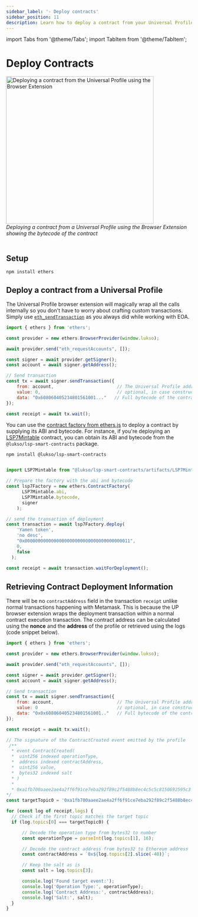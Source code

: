 ```yaml
---
sidebar_label: '- Deploy contracts'
sidebar_position: 11
description: Learn how to deploy a contract from your Universal Profile.
---
```


import Tabs from '@theme/Tabs';
import TabItem from '@theme/TabItem';

# Deploy Contracts

<div style={{textAlign: 'center', color: 'grey'}}>
  <img
    src={require('./img/deploy-contract.png').default}
    alt="Deploying a contract from the Universal Profile using the Browser Extension"
    width="400"
  />
<br/>
<i>Deploying a contract from a Universal Profile using the Browser Extension showing the bytecode of the contract</i>
<br /><br />
</div>

## Setup

```shell
npm install ethers
```

## Deploy a contract from a Universal Profile

The Universal Profile browser extension will magically wrap all the calls internally so you don't have to worry about crafting custom transactions. Simply use [`eth_sendTransaction`](https://ethereum.org/en/developers/docs/apis/json-rpc/#eth_sendtransaction) as you always did while working with EOA.

<!-- prettier-ignore-start -->

```js
import { ethers } from 'ethers';

const provider = new ethers.BrowserProvider(window.lukso);

await provider.send("eth_requestAccounts", []);

const signer = await provider.getSigner();
const account = await signer.getAddress();

// Send transaction
const tx = await signer.sendTransaction({
    from: account,                        // The Universal Profile address
    value: 0,                             // optional, in case constructor is payable
    data: "0x608060405234801561001..."   // Full bytecode of the contract to deploy + constructor args
});

const receipt = await tx.wait();
```

You can use the [contract factory from ethers.js](https://docs.ethers.org/v5/api/contract/contract-factory/#ContractFactory) to deploy a contract by supplying its ABI and bytecode. For instance, if you're deploying an [LSP7Mintable](../../contracts/contracts/LSP7DigitalAsset/presets/LSP7Mintable.md) contract, you can obtain its ABI and bytecode from the `@lukso/lsp-smart-contracts` package.

```shell
npm install @lukso/lsp-smart-contracts
```

<!-- prettier-ignore-start -->

```js

import LSP7Mintable from "@lukso/lsp-smart-contracts/artifacts/LSP7Mintable.json"

// Prepare the factory with the abi and bytecode
const lsp7Factory = new ethers.ContractFactory(
      LSP7Mintable.abi,
      LSP7Mintable.bytecode,
      signer
    );

// send the transaction of deployment
const transaction = await lsp7Factory.deploy(
    'Yamen token',
    'no desc',
    "0x0000000000000000000000000000000000000011",
    0,
    false
  );
          
const receipt = await transaction.waitForDeployment();
```
<!-- prettier-ignore-end -->

## Retrieving Contract Deployment Information

There will be no `contractAddress` field in the transaction `receipt` unlike normal transactions happening with Metamask. This is because the UP browser extension wraps the deployment transaction within a normal contract execution transaction. The contract address can be calculated using the **nonce** and the **address** of the profile or retrieved using the logs (code snippet below).

<!-- prettier-ignore-start -->

```js
import { ethers } from 'ethers';

const provider = new ethers.BrowserProvider(window.lukso);

await provider.send("eth_requestAccounts", []);

const signer = await provider.getSigner();
const account = await signer.getAddress();

// Send transaction
const tx = await signer.sendTransaction({
    from: account,                        // The Universal Profile address
    value: 0                              // optional, in case constructor is payable
    data: "0x0x608060405234801561001.."   // Full bytecode of the contract to deploy + constructor args
});

const receipt = await tx.wait();

// The signature of the ContractCreated event emitted by the profile
 /**
  * event ContractCreated(
  *  uint256 indexed operationType,
  *  address indexed contractAddress,
  *  uint256 value,
  *  bytes32 indexed salt
  * )
  *
  * 0xa1fb700aaee2ae4a2ff6f91ce7eba292f89c2f5488b8ec4c5c5c8150692595c3 = keccak256('ContractCreated(uint256,address,uint256,bytes32)')
*/
const targetTopic0 = '0xa1fb700aaee2ae4a2ff6f91ce7eba292f89c2f5488b8ec4c5c5c8150692595c3';

for (const log of receipt.logs) {
  // Check if the first topic matches the target topic
  if (log.topics[0] === targetTopic0) {

      // Decode the operation type from bytes32 to number
      const operationType = parseInt(log.topics[1], 16);

      // Decode the contract address from bytes32 to Ethereum address
      const contractAddress = `0x${log.topics[2].slice(-40)}`;

      // Keep the salt as is
      const salt = log.topics[3];

      console.log('Found target event:');
      console.log('Operation Type:', operationType);
      console.log('Contract Address:', contractAddress);
      console.log('Salt:', salt);
  }
}
```
<!-- prettier-ignore-end -->
